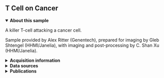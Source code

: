 ## T Cell on Cancer

<details open>
<summary><b>About this sample</b></summary>

A killer T-cell attacking a cancer cell.

Sample provided by Alex Ritter (Genentech), prepared for imaging by Gleb Shtengel (HHMI/Janelia), with imaging and post-processing by C. Shan Xu (HHMI/Janelia).
</details>


<details>
<summary><b>Acquisition information</b></summary>
<ul>
<li>Sample: Killer T-Cell (WT) + ID8 Cancer Cell</li>
<li>Protocol: High pressure freezng, freeze-substitution resin embedding with 2%OsO4 0.1%UA 3%H2O in Acetone</li>
<li>Imaging current (nA): 0.25</li>
<li>Scanning speed (MHz): 0.2</li>
<li>Imaging duration (days): 29</li> 
<li>Data size (GB): 694</li>
<li>Final voxel size (nm): 4 x 4 x 4 (X,Y,Z)</li>
<li>Data volume (µm<sup>3</sup>): 74 x 13 x 48 (X,Y,Z)</li>
<li>Hess lab internal ID: <code>Cryo_LoadID496_Atlas1</code></li>
</ul>
</details>
<details>
<summary><b>Data sources</b></summary>
<ul>
<li><code>fibsem</code>: SIFT-aligned FIB-SEM data </li>  
</ul>
</details>
<details>
<summary><b>Publications</b></summary>

<ul>
<li> n/a </li>
</ul>
</details>
